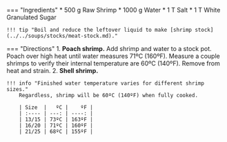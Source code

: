 === "Ingredients"
    * 500 g Raw Shrimp
    * 1000 g Water
    * 1 T Salt
    * 1 T White Granulated Sugar

    !!! tip "Boil and reduce the leftover liquid to make [shrimp stock](../../soups/stocks/meat-stock.md)."

=== "Directions"
    1. **Poach shrimp.** Add shrimp and water to a stock pot. Poach over high heat until water measures 71ºC (160ºF). Measure a couple shrimps to verify their internal temperature are 60ºC (140ºF). Remove from heat and strain.
    2. **Shell shrimp.**

    !!! info "Finished water temperature varies for different shrimp sizes."
        Regardless, shrimp will be 60ºC (140ºF) when fully cooked.

        | Size  |   ºC |    ºF |
        | :---- | ---: | ----: |
        | 13/15 | 73ºC | 163ºF |
        | 16/20 | 71ºC | 160ºF |
        | 21/25 | 68ºC | 155ºF |

[^shaquille]:
    Nevarez, Victor.
    ["Shrimp Cookery Has Been Solved."](https://www.youtube.com/watch?v=MM87RYAsrSc)
    [_YouTube: @internetshaquille._](https://www.youtube.com/@internetshaquille)
    10 March 2025.
